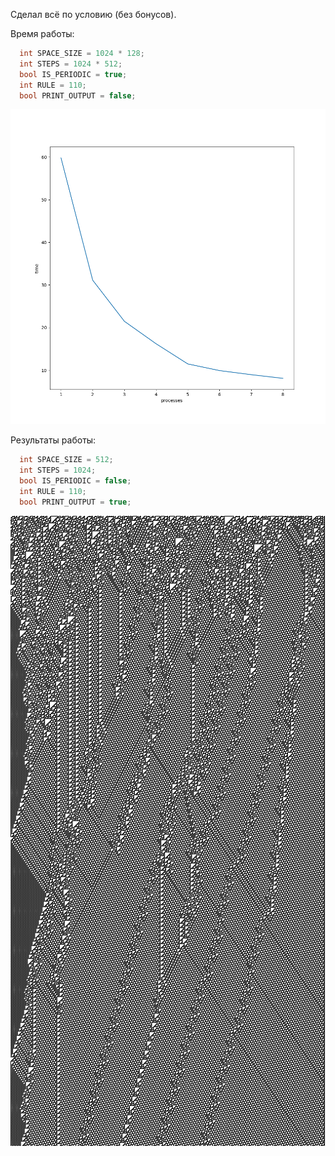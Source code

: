Сделал всё по условию (без бонусов).

Время работы:

```c++
  int SPACE_SIZE = 1024 * 128;
  int STEPS = 1024 * 512;
  bool IS_PERIODIC = true;
  int RULE = 110;
  bool PRINT_OUTPUT = false;
```

![График времени работы](plotted_time.png)

Результаты работы:

```c++
  int SPACE_SIZE = 512;
  int STEPS = 1024;
  bool IS_PERIODIC = false;
  int RULE = 110;
  bool PRINT_OUTPUT = true;
```

![Результаты работы](plotted_progress.png)
